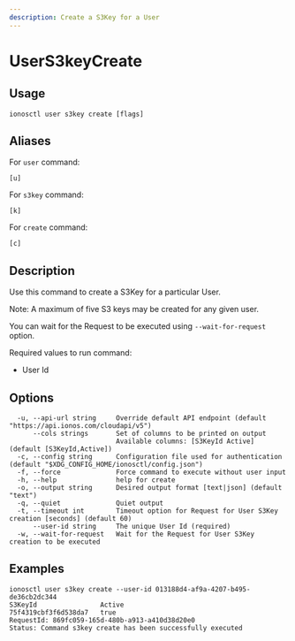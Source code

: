 ```yaml
---
description: Create a S3Key for a User
---
```


# UserS3keyCreate

## Usage

```text
ionosctl user s3key create [flags]
```

## Aliases

For `user` command:
```text
[u]
```

For `s3key` command:
```text
[k]
```

For `create` command:
```text
[c]
```

## Description

Use this command to create a S3Key for a particular User.

Note: A maximum of five S3 keys may be created for any given user.

You can wait for the Request to be executed using `--wait-for-request` option.

Required values to run command:

* User Id

## Options

```text
  -u, --api-url string     Override default API endpoint (default "https://api.ionos.com/cloudapi/v5")
      --cols strings       Set of columns to be printed on output 
                           Available columns: [S3KeyId Active] (default [S3KeyId,Active])
  -c, --config string      Configuration file used for authentication (default "$XDG_CONFIG_HOME/ionosctl/config.json")
  -f, --force              Force command to execute without user input
  -h, --help               help for create
  -o, --output string      Desired output format [text|json] (default "text")
  -q, --quiet              Quiet output
  -t, --timeout int        Timeout option for Request for User S3Key creation [seconds] (default 60)
      --user-id string     The unique User Id (required)
  -w, --wait-for-request   Wait for the Request for User S3Key creation to be executed
```

## Examples

```text
ionosctl user s3key create --user-id 013188d4-af9a-4207-b495-de36cb2dc344 
S3KeyId                Active
75f4319cbf3f6d538da7   true
RequestId: 869fc059-165d-480b-a913-a410d38d20e0
Status: Command s3key create has been successfully executed
```

